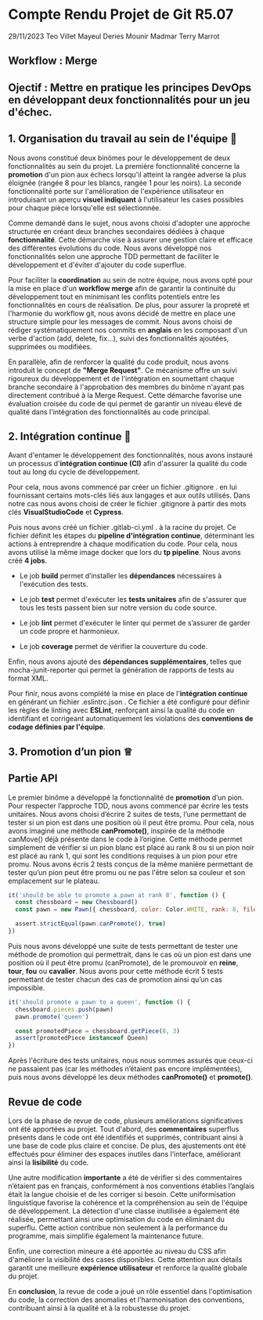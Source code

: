# Compte Rendu Projet de Git R5.07

29/11/2023
Teo Villet
Mayeul Deries
Mounir Madmar
Terry Marrot

## Workflow : Merge

## Ojectif : Mettre en pratique les principes DevOps en développant deux fonctionnalités pour un jeu d'échec.

## 1. Organisation du travail au sein de l'équipe 🤝

Nous avons constitué deux binômes pour le développement de deux fonctionnalités au sein du projet. La première fonctionnalité concerne la **promotion** d'un pion aux échecs lorsqu'il atteint la rangée adverse la plus éloignée (rangée 8 pour les blancs, rangée 1 pour les noirs). La seconde fonctionnalité porte sur l'amélioration de l'expérience utilisateur en introduisant un aperçu **visuel indiquant** à l'utilisateur les cases possibles pour chaque pièce lorsqu'elle est sélectionnée.

Comme demandé dans le sujet, nous avons choisi d'adopter une approche structurée en créant deux branches secondaires dédiées à chaque **fonctionnalité**. Cette démarche vise à assurer une gestion claire et efficace des différentes évolutions du code. Nous avons développé nos fonctionnalités selon une approche TDD permettant de faciliter le développement et d'éviter d'ajouter du code superflue.

Pour faciliter la **coordination** au sein de notre équipe, nous avons opté pour la mise en place d'un **workflow merge** afin de garantir la continuité du développement tout en minimisant les conflits potentiels entre les fonctionnalités en cours de réalisation. De plus, pour assurer la propreté et l'harmonie du workflow git, nous avons décidé de mettre en place une structure simple pour les messages de commit. Nous avons choisi de rédiger systématiquement nos commits en **anglais** en les composant d'un verbe d'action (add, delete, fix…), suivi des fonctionnalités ajoutées, supprimées ou modifiées.

En parallèle, afin de renforcer la qualité du code produit, nous avons introduit le concept de **"Merge Request"**. Ce mécanisme offre un suivi rigoureux du développement et de l'intégration en soumettant chaque branche secondaire à l'approbation des membres du binôme n'ayant pas directement contribué à la Merge Request. Cette démarche favorise une évaluation croisée du code de qui permet de garantir un niveau élevé de qualité dans l'intégration des fonctionnalités au code principal.

## 2. Intégration continue 🔄

Avant d'entamer le développement des fonctionnalités, nous avons instauré un processus d'**intégration continue (CI)** afin d'assurer la qualité du code tout au long du cycle de développement.

Pour cela, nous avons commencé par créer un fichier
.gitignore
. en lui fournissant certains mots-clés liés aux langages et aux outils utilisés. Dans notre cas nous avons choisi de créer le fichier
.gitignore
à partir des mots clés **VisualStudioCode** et **Cypress**.

Puis nous avons créé un fichier
.gitlab-ci.yml
. à la racine du projet. Ce fichier définit les étapes du **pipeline d'intégration continue**, déterminant les actions à entreprendre à chaque modification du code. Pour cela, nous avons utilisé la même image docker que lors du **tp pipeline**. Nous avons créé **4 jobs**.

- Le job **build** permet d’installer les **dépendances** nécessaires à l'exécution des tests.

- Le job **test** permet d'exécuter les **tests unitaires** afin de s'assurer que tous les tests passent bien sur notre version du code source.

- Le job **lint** permet d'exécuter le linter qui permet de s’assurer de garder un code propre et harmonieux.

- Le job **coverage** permet de vérifier la couverture du code.

Enfin, nous avons ajouté des **dépendances supplémentaires**, telles que mocha-junit-reporter qui permet la génération de rapports de tests au format XML.

Pour finir, nous avons complété la mise en place de l'**intégration continue** en générant un fichier
.eslintrc.json
. Ce fichier a été configuré pour définir les règles de linting avec **ESLint**, renforçant ainsi la qualité du code en identifiant et corrigeant automatiquement les violations des **conventions de codage définies par l'équipe**.

## 3. Promotion d’un pion ♕

## Partie API

Le premier binôme a développé la fonctionnalité de **promotion** d’un pion. Pour respecter l’approche TDD, nous avons commencé par écrire les tests unitaires. Nous avons choisi d’écrire 2 suites de tests, l’une permettant de tester si un pion est dans une position où il peut être promu. Pour cela, nous avons imaginé une méthode **canPromote()**, inspirée de la méthode canMove() déjà présente dans le code à l’origine. Cette méthode permet simplement de vérifier si un pion blanc est placé au rank 8 ou si un pion noir est placé au rank 1, qui sont les conditions requises à un pion pour etre promu. Nous avons écris 2 tests conçus de la même manière permettant de tester qu’un pion peut être promu ou ne pas l'être selon sa couleur et son emplacement sur le plateau.

```javascript
it('should be able to promote a pawn at rank 8', function () {
  const chessboard = new Chessboard()
  const pawn = new Pawn({ chessboard, color: Color.WHITE, rank: 8, file: 3 })

  assert.strictEqual(pawn.canPromote(), true)
})
```

Puis nous avons développé une suite de tests permettant de tester une méthode de promotion qui permettrait, dans le cas où un pion est dans une position où il peut être promu (canPromote), de le promouvoir en **reine**, **tour**, **fou** ou **cavalier**. Nous avons pour cette méthode écrit 5 tests permettant de tester chacun des cas de promotion ainsi qu’un cas impossible.

```javascript
it('should promote a pawn to a queen', function () {
  chessboard.pieces.push(pawn)
  pawn.promote('queen')

  const promotedPiece = chessboard.getPiece(8, 3)
  assert(promotedPiece instanceof Queen)
})
```

Après l'écriture des tests unitaires, nous nous sommes assurés que ceux-ci ne passaient pas (car les méthodes n’étaient pas encore implémentées), puis nous avons développé les deux méthodes **canPromote()** et **promote()**.

## Revue de code

Lors de la phase de revue de code, plusieurs améliorations significatives ont été apportées au projet. Tout d'abord, des **commentaires** superflus présents dans le code ont été identifiés et supprimés, contribuant ainsi à une base de code plus claire et concise. De plus, des ajustements ont été effectués pour éliminer des espaces inutiles dans l'interface, améliorant ainsi la **lisibilité** du code.

Une autre modification **importante** a été de vérifier si des commentaires n’étaient pas en français, conformément à nos conventions établies l’anglais était la langue choisie et de les corriger si besoin. Cette uniformisation linguistique favorise la cohérence et la compréhension au sein de l'équipe de développement.
La détection d'une classe inutilisée a également été réalisée, permettant ainsi une optimisation du code en éliminant du superflu. Cette action contribue non seulement à la performance du programme, mais simplifie également la maintenance future.

Enfin, une correction mineure a été apportée au niveau du CSS afin d'améliorer la visibilité des cases disponibles. Cette attention aux détails garantit une meilleure **expérience utilisateur** et renforce la qualité globale du projet.

En **conclusion**, la revue de code a joué un rôle essentiel dans l'optimisation du code, la correction des anomalies et l'harmonisation des conventions, contribuant ainsi à la qualité et à la robustesse du projet.
